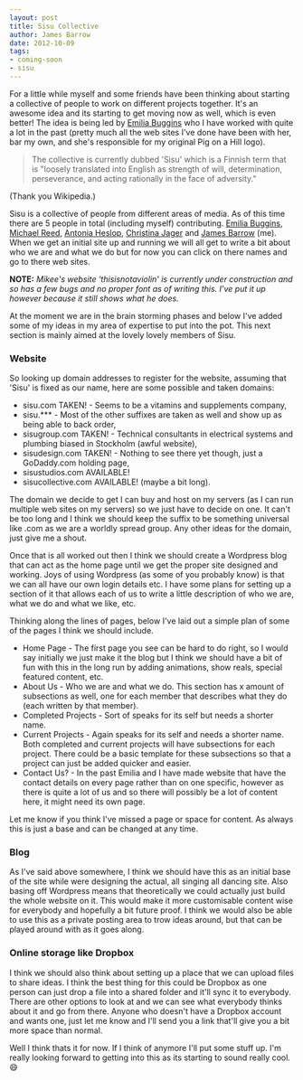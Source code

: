 ```yaml
---
layout: post
title: Sisu Collective
author: James Barrow
date: 2012-10-09
tags:
- coming-soon
- sisu
---
```


For a little while myself and some friends have been thinking about starting a collective of people to work on different projects together. It's an awesome idea and its starting to get moving now as well, which is even better! The idea is being led by <a href="http://www.emiliabuggins.com">Emilia Buggins</a> who I have worked with quite a lot in the past (pretty much all the web sites I've done have been with her, bar my own, and she's responsible for my original Pig on a Hill logo).

> The collective is currently dubbed 'Sisu' which is a Finnish term that is "loosely translated into English as strength of will, determination, perseverance, and acting rationally in the face of adversity."

(Thank you Wikipedia.)

Sisu is a collective of people from different areas of media. As of this time there are 5 people in total (including myself) contributing. <a title="Emilia Buggins" href="http://www.emiliabuggins.com" target="_blank">Emilia Buggins</a>, <a title="Michael Reed" href="http://www.thisisnotaviolin.com" target="_blank">Michael Reed</a>, <a title="Antonia Heslop" href="http://www.antoniaheslop.com" target="_blank">Antonia Heslop</a>, <a title="Christina Jager" href="http://cmjinlondon.blogspot.ca" target="_blank">Christina Jager</a> and <a title="James Barrow" href="http://www.pigonahill.com" target="_blank">James Barrow</a> (me). When we get an initial site up and running we will all get to write a bit about who we are and what we do but for now you can click on there names and go to there web sites.

<!-- READMORE -->

**NOTE:** _Mikee's website 'thisisnotaviolin' is currently under construction and so has a few bugs and no proper font as of writing this. I've put it up however because it still shows what he does._

At the moment we are in the brain storming phases and below I've added some of my ideas in my area of expertise to put into the pot. This next section is mainly aimed at the lovely lovely members of Sisu.

### Website

So looking up domain addresses to register for the website, assuming that 'Sisu' is fixed as our name, here are some possible and taken domains:

- sisu.com TAKEN! - Seems to be a vitamins and supplements company,
- sisu.*** - Most of the other suffixes are taken as well and show up as being able to back order,
- sisugroup.com TAKEN! - Technical consultants in electrical systems and plumbing biased in Stockholm (awful website),
- sisudesign.com TAKEN! - Nothing to see there yet though, just a GoDaddy.com holding page,
- sisustudios.com AVAILABLE!
- sisucollective.com AVAILABLE! (maybe a bit long).

The domain we decide to get I can buy and host on my servers (as I can run multiple web sites on my servers) so we just have to decide on one. It can't be too long and I think we should keep the suffix to be something universal like .com as we are a worldly spread group. Any other ideas for the domain, just give me a shout.

Once that is all worked out then I think we should create a Wordpress blog that can act as the home page until we get the proper site designed and working. Joys of using Wordpress (as some of you probably know) is that we can all have our own login details etc. I have some plans for setting up a section of it that allows each of us to write a little description of who we are, what we do and what we like, etc.

Thinking along the lines of pages, below I've laid out a simple plan of some of the pages I think we should include.

- Home Page - The first page you see can be hard to do right, so I would say initially we just make it the blog but I think we should have a bit of fun with this in the long run by adding animations, show reals, special featured content, etc.
- About Us - Who we are and what we do. This section has x amount of subsections as well, one for each member that describes what they do (each written by that member).
- Completed Projects - Sort of speaks for its self but needs a shorter name.
- Current Projects - Again speaks for its self and needs a shorter name. Both completed and current projects will have subsections for each project. There could be a basic template for these subsections so that a project can just be added quicker and easier.
- Contact Us? - In the past Emilia and I have made website that have the contact details on every page rather than on one specific, however as there is quite a lot of us and so there will possibly be a lot of content here, it might need its own page.

Let me know if you think I've missed a page or space for content. As always this is just a base and can be changed at any time.

### Blog

As I've said above somewhere, I think we should have this as an initial base of the site while were designing the actual, all singing all dancing site. Also basing off Wordpress means that theoretically we could actually just build the whole website on it. This would make it more customisable content wise for everybody and hopefully a bit future proof. I think we would also be able to use this as a private posting area to trow ideas around, but that can be played around with as it goes along.

### Online storage like Dropbox

I think we should also think about setting up a place that we can upload files to share ideas. I think the best thing for this could be Dropbox as one person can just drop a file into a shared folder and it'll sync it to everybody. There are other options to look at and we can see what everybody thinks about it and go from there. Anyone who doesn't have a Dropbox account and wants one, just let me know and I'll send you a link that'll give you a bit more space than normal.

Well I think thats it for now. If I think of anymore I'll put some stuff up. I'm really looking forward to getting into this as its starting to sound really cool. 😄
